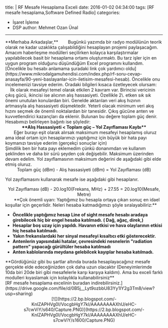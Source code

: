 title: |
	RF Mesafe Hesaplama Exceli
date: 2016-01-02 04:34:00
tags: [RF mesafe hesaplama,Software Defined Radio]
categories:
  - İşaret İşleme
  - DSP
author: Mehmet Ozan Ünal
---

<div>**Merhaba Arkadaşlar,**  
       Bugünkü yazımda bir radyo modülünün teorik olarak ne kadar uzaklıkta çalışabildiğini hesaplayan projemi paylaşacağım. Amacım haberleşme modülleri seçilirken kolayca karşılaştırmalar yapılabilecek basit bir hesaplama ortamı oluşturmaktı. Bu tarz işler için en uygun program olduğunu düşündüğüm Excel programını kullandım.  
        [Öncelikle bu hesabı anlamama şuradaki link çok yardımcı oldu](https://www.mikrodalgamuhendisi.com/index.php/rf-soru-cevap-anasayfa/90-yeni-baslayanlar-icin-iletisim-mesafesi-hesab). Öncelikle onu incelemenizi tavsiye ederim. Oradaki bilgileri kısaca özetleyecek olursam:  

<!-- more -->        İlk olarak mesafeyi temel olarak etkilen 2 kavram var. Birincisi vericinin çıkış gücü, ikincisi ise alıcının alış hassasiyeti. Özellikle 2\. etken sık sık önemi unutulan konulardan biri. Genelde aktarılan veri akış hızının artmasıyla alış hassasiyeti düşmektedir. Yeterli olacak minimum veri akış hızını seçmek de önemli noktalardan bir tanesidir. Çıkış gücüne anten ve kuvvetlendirici kazançları da eklenir. Bulunan bu değere toplam güç denir. Hesabımızı belirleyen bağıntı ise şöyledir:</div>

<div style="font-weight: bold; text-align: center;">**Alış Hassasiyeti < Toplam güç – Yol Zayıflaması Kaybı**</div>

<div style="text-align: left;">       Eğer burayı eşit olarak alırsak maksimum mesafeyi hesaplamış oluruz ama ideal ortam için hesaplarımızı yaptığımız için büyük bir hata payı koymanızı tavsiye ederim (gerçekçi sonuçlar için)</div>

<div style="text-align: left;">Şimdilik ben bir hata payı eklemedim çünkü donanımdan ve kullanım şeklinden ve daha bir sürü şeyden çok değişebilir. Maksimum üzerinden devam edelim. Yol zayıflamasının maksimum değerini de aşağıdaki gibi elde etmiş oluruz.</div>

<div>  

<div style="text-align: center;">Toplam güç (dBm) - Alış hassasiyeti (dBm) = Yol Zayıflaması (dB)</div>

Yol zayıflamasını kullanarak mesafe ise aşağıdaki gibi hesaplanır.  

<div style="text-align: center;">Yol Zayıflaması (dB) - 20.log10(Frekans, MHz) + 27.55 = 20.log10(Mesafe, Metre)</div>

</div>

<div>  
       **Çok önemli uyarı: Yaptığımız bu hesapla ortaya çıkan sonuç en idael koşullar için geçerlidir. Neleri hesaba katmadığımızı şöyle sıralayabiliriz:**  

*   **Öncelikle yaptığımız hesap Line of sight mesafe hesabı aradaya girebilecek hiç bir engel hesaba katılmadı. ( Dağ, ağaç, direk,)**
*   **Hesaplar boş uzay için yapıldı. Havanın etkisi ve hava olaylarının etkisi hiç hesaba katılmadı.**
*   **Yakın frekanslardaki her sinyal mesafeyi kısaltıcı etki gösterecektir.**
*   **Antenlerin yapısındaki hatalar, çevresindeki nesnelerin "radiation pattern" yapacağı gürültüler hesaba katılmadı**
*   **Anten kablolarında meydana gelebilcek kayıplar hesaba katılmadı.**

<div>**Gördüğünüz gibi bu şartlar altında burada hesaplayacağınız mesafe gerçekte elde edeceğinizden çok daha uzun olacaktır (Deneyimlerimde 10da biri 20de biri gibi mesafelerle karşı karşıya kaldım). Ama bu exceli farklı modulleri kıyaslamak için kolaylıkla kullanabilirsiniz**</div>

</div>

<div>[RF mesafe hesaplama excelinin buradan indirebilirsiniz.](https://drive.google.com/file/d/0B5j__Lyt9ozbbU83Yy1IY2g3Tm8/view?usp=sharing)</div>

<div>

<div class="separator" style="clear: both; text-align: center;">[![](https://2.bp.blogspot.com/-KnIZAPHVg0I/VocgbHgY7kI/AAAAAAAAXhU/eHC-s7cwViY/s640/Capture.PNG)](https://2.bp.blogspot.com/-KnIZAPHVg0I/VocgbHgY7kI/AAAAAAAAXhU/eHC-s7cwViY/s1600/Capture.PNG)</div>

</div>